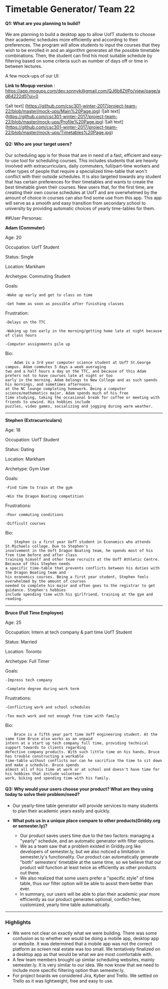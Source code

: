 ﻿# Timetable Generator/ Team 22

#### Q1: What are you planning to build?

We are planning to build a desktop app to allow UofT students to choose their academic schedules more efficiently and according to their preferences.
The program will allow students to input the courses that they wish to be enrolled in and an algorithm generates all the possible timetable
combinations. Then, the student can find his most suitable schedule by filtering based on some criteria such as number of days off or time in between lectures.

A few mock-ups of our UI:

**Link to Moqup version** : https://app.moqups.com/dev.sonnyk@gmail.com/QJ6b8ZtlPo/view/page/ad64222d5?ui=0


![alt text] (https://github.com/csc301-winter-2017/project-team-22/blob/master/mock-ups/Main%20Page.jpg)
![alt text] (https://github.com/csc301-winter-2017/project-team-22/blob/master/mock-ups/Profile%20Page.jpg)
![alt text] (https://github.com/csc301-winter-2017/project-team-22/blob/master/mock-ups/Timetables%20Page.jpg)


#### Q2: Who are your target users?

Our scheduling app is for those that are in need of a fast, efficient and easy-to-use tool for scheduling courses.  This includes
students that are heavily involved with extracurriculars, daily commuters, full/part-time workers and other types of people that require
a specialized time-table that won't conflict with their outside schedules. It is also targeted towards any student that has certain
preferences for their timetables and wants to create the best timetable given their courses.  New users that, for the first time, are
creating their own course schedules at UofT and are overwhelmed by the amount of choice in courses can also find some use from this app.
This app will serve as a smooth and easy transition from secondary school to university by providing automatic choices of yearly time-tables
for them.

##User Personas:

**Adam (Commuter)**

Age: 20

Occupation: UofT Student

Status: Single

Location: Markham

Archetype: Commuting Student

Goals: 	

	-Wake up early and get to class on time

	-Get home as soon as possible after finishing classes

Frustration:

	-Delays on the TTC

	-Waking up too early in the morning/getting home late at night because of class hours

	-Computer assignments pile up

Bio:

		Adam is a 3rd year computer science student at UofT St.George campus. Adam commutes 5 days a week averaging
  	two and a half hours a day on the TTC, and because of this Adam prefers not to have courses late at night or too
	early in the morning. Adam belongs to New College and as such spends his mornings, and sometimes afternoons,
	at the NC lounge completing homework. Being a computer science/mathematics major, Adam spends much of his free
	time studying, taking the occasional break for coffee or meeting with friends to unwind. His hobbies include
	puzzles, video games, socializing and jogging during warm weather.

__________________________________________________________________________________________________________________

**Stephen (Extracurriculars)**

Age: 18

Occupation: UofT Student

Status: Dating

Location: Markham

Archetype: Gym User

Goals:

	-Find time to train at the gym

	-Win the Dragon Boating competition

Frustrations:

	-Poor commuting conditions

	-Difficult courses

Bio:

		Stephen is a first year UofT student in Economics who attends St.Michaels college. Due to Stephen's
	involvement in the Uoft Dragon Boating team, he spends most of his free time before and after class
	training himself and other team recruits at the UofT Athletic Centre. Because of this Stephen needs
	a specific time-table that prevents conflicts between his duties with the Dragon Boating team and
	his economics courses. Being a first year student, Stephen feels overwhelmed by the amount of courses
	needed to complete his major and often goes to the registrar to get guidance. Stephen's hobbies
	include spending time with his girlfriend, training at the gym and reading.

______________________________________________________________________________________________________________

**Bruce (Full Time Employee)**

Age: 25

Occupation: Intern at tech company & part time UofT Student

Status: Married

Location: Toronto

Archetype: Full Timer

Goals:

	-Impress tech company

	-Complete degree during work term

Frustrations:

	-Conflicting work and school schedules

	-Too much work and not enough free time with family

Bio:

		Bruce is a fifth year part time UofT engineering student. At the same time Bruce also works as an unpaid
	intern at a start up tech company full time, providing technical support towards to clients regarding
	defective company products. With such little time on his hands, Bruce has trouble constructing a workable
	time-table without conflicts nor can he sacrifice the time to sit down and make a schedule. Bruce spends
	almost all of his time at work or at school and doesn't have time for his hobbies that include volunteer
	work, biking and spending time with his family.


#### Q3: Why would your users choose your product? What are they using today to solve their problem/need?

* Our yearly-time table generator will provide services to many students to plan their academic years easily and quickly.

* **What puts us in a unique place compare to other products(Griddy.org or semester.ly)?**
  * Our product saves users time due to the two factors: managing a "yearly" schedule, and an automatic generator with filter options.
  * We as a team saw that a problem existed in Griddy.org like developers of semester.ly, but we also noticed a limitation in semester.ly's
  functionality.  Our product can automatically generate "both" semesters' timetable at the same time, so we believe that our product
  will function at least twice as efficiently as other products out there.
  * We also realized that some users prefer a "specific style" of time table, thus our filter option will be able to assist them better than
  ever.
  * In summary, our users will be able to plan their academic year more efficiently as our product generates optional, conflict-free,
  customized, yearly time table automatically.


----

### Highlights

* We were not clear on exactly what we were building. There was some confusion as to whether we would be doing a mobile app, desktop app or
website. It was determined that a mobile app was not the correct platform as screen real estate was too small. We tentatively finalized on a
desktop app as that would be what we are most comfortable with.
* A few team members brought up similar scheduling websites, mainly semester.ly. It is very similar to our idea. We now know that we need to
include more specific filtering option than semester.ly.
* For project boards we considered Jira, Kyber and Trello. We settled on Trello as it was lightweight, free and easy to use.
